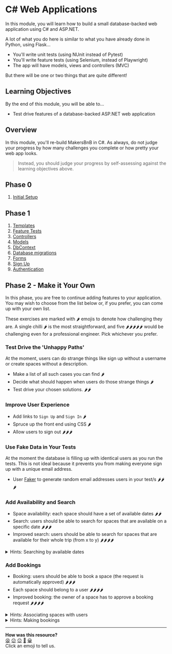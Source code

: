 # C# Web Applications

In this module, you will learn how to build a small database-backed web application using C# and ASP.NET.

A lot of what you do here is similar to what you have already done in Python, using Flask...

- You'll write unit tests (using NUnit instead of Pytest)
- You'll write feature tests (using Selenium, instead of Playwright)
- The app will have models, views and controllers (MVC)

But there will be one or two things that are quite different!

## Learning Objectives

By the end of this module, you will be able to...
  
- Test drive features of a database-backed ASP.NET web application

## Overview

In this module, you'll re-build MakersBnB in C#. As always, do not judge your progress by how many challenges you complete or how pretty your web app looks.

> Instead, you should judge your progress by self-assessing against the learning objectives above.

## Phase 0

1. [Initial Setup](./bites/01_initial_setup_bite.md)

## Phase 1

1. [Templates](./bites/02_templates_bite.md)
2. [Feature Tests](./bites/03_feature_tests_bite.md)
3. [Controllers](./bites/04_controllers_bite.md)
4. [Models](./bites/05_models_bite.md)
5. [DbContext](./bites/06_dbcontext_bite.md)
6. [Database migrations](./bites/07_database_migrations_bite.md)
7. [Forms](./bites/08_forms_bite.md)
8. [Sign Up](./bites/09_signing_up_bite.md)
9. [Authentication](./bites/10_auth_bite.md)

## Phase 2 - Make it Your Own

In this phase, you are free to continue adding features to your application. You may wish to choose from the list below or, if you prefer, you can come up with your own list.

These exercises are marked with 🌶️ emojis to denote how challenging they are. A single chilli 🌶️ is the most straightforward, and five 🌶️🌶️🌶️🌶️🌶️ would be challenging even for a professional engineer. Pick whichever you prefer.

### Test Drive the 'Unhappy Paths'

At the moment, users can do strange things like sign up without a username or create spaces without a description.

- Make a list of all such cases you can find 🌶️
- Decide what should happen when users do those strange things 🌶️
- Test drive your chosen solutions. 🌶️🌶️

### Improve User Experience
- Add links to `Sign Up` and `Sign In` 🌶️
- Spruce up the front end using CSS 🌶️
- Allow users to sign out 🌶️🌶️🌶️

### Use Fake Data in Your Tests

At the moment the database is filling up with identical users as you run the tests. This is not ideal because it prevents you from making everyone sign up with a unique email address.

- User [Faker](https://blog.elmah.io/easy-generation-of-fake-dummy-data-in-c-with-faker-net/) to generate random email addresses users in your test/s 🌶️🌶️🌶️

### Add Availability and Search
- Space availability: each space should have a set of available dates 🌶️🌶️
- Search: users should be able to search for spaces that are available on a specific date 🌶️🌶️🌶️
- Improved search: users should be able to search for spaces that are available for their whole trip (from x to y) 🌶️🌶️🌶️🌶️
<details>
    <summary>
        Hints: Searching by available dates
    </summary>
    <p>
        When a user performs a search, this typically involves form submission. So you'll need a form and a route that handles form submission. You can then use the user-submitted data to filter <code>spaces</code> and return a specific subset based on their availability.
    </p>
</details>

### Add Bookings
- Booking: users should be able to book a space (the request is automatically approved) 🌶️🌶️🌶️
- Each space should belong to a user 🌶️🌶️🌶️🌶️
- Improved booking: the owner of a space has to approve a booking request 🌶️🌶️🌶️🌶️
<details>
    <summary>
        Hints: Associating spaces with users
    </summary>
    <p>
        A space can only belong to one user, but a user can have many spaces. This tells us that the relationship between users and spaces is <a href="https://learn.microsoft.com/en-us/ef/core/modeling/relationships/one-to-many">one to many</a>. The linked documentation is fairly good but (at the time of writing) fails to mention <a href="https://learn.microsoft.com/en-us/ef/ef6/querying/related-data#eagerly-loading">this</a>.
    </p>
</details>
<details>
    <summary>
        Hints: Making bookings
    </summary>
    <p>
        A single space can be booked, for different dates, by many different users. This tells us that the relationship between <code>spaces</code> and <code>users</code> (in the context of bookings) is <a href="https://learn.microsoft.com/en-us/ef/core/modeling/relationships/many-to-many">many to many</a>. The linked documentation is fairly good but (at the time of writing) fails to mention <a href="https://learn.microsoft.com/en-us/ef/ef6/querying/related-data#eagerly-loading">this</a>.
    </p>
</details>


<!-- BEGIN GENERATED SECTION DO NOT EDIT -->

---

**How was this resource?**  
[😫](https://airtable.com/shrUJ3t7KLMqVRFKR?prefill_Repository=makersacademy%2Fcsharp_web_applications&prefill_File=README.md&prefill_Sentiment=😫) [😕](https://airtable.com/shrUJ3t7KLMqVRFKR?prefill_Repository=makersacademy%2Fcsharp_web_applications&prefill_File=README.md&prefill_Sentiment=😕) [😐](https://airtable.com/shrUJ3t7KLMqVRFKR?prefill_Repository=makersacademy%2Fcsharp_web_applications&prefill_File=README.md&prefill_Sentiment=😐) [🙂](https://airtable.com/shrUJ3t7KLMqVRFKR?prefill_Repository=makersacademy%2Fcsharp_web_applications&prefill_File=README.md&prefill_Sentiment=🙂) [😀](https://airtable.com/shrUJ3t7KLMqVRFKR?prefill_Repository=makersacademy%2Fcsharp_web_applications&prefill_File=README.md&prefill_Sentiment=😀)  
Click an emoji to tell us.

<!-- END GENERATED SECTION DO NOT EDIT -->
